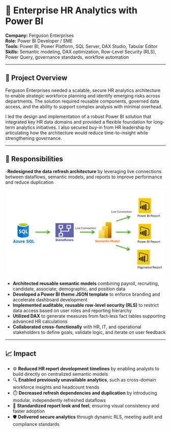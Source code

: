 # 👤 Enterprise HR Analytics with Power BI

**Company:** Ferguson Enterprises  
**Role:** Power BI Developer / SME  
**Tools:** Power BI, Power Platform, SQL Server, DAX Studio, Tabular Editor  
**Skills:** Semantic modeling, DAX optimization, Row-Level Security (RLS), Power Query, governance standards, workflow automation

---

## 🔧 Project Overview

Ferguson Enterprises needed a scalable, secure HR analytics architecture to enable strategic workforce planning and identify emerging risks across departments. The solution required reusable components, governed data access, and the ability to support complex analysis with minimal overhead.

I led the design and implementation of a robust Power BI solution that integrated key HR data domains and provided a flexible foundation for long-term analytics initiatives. I also secured buy-in from HR leadership by articulating how the architecture would reduce time-to-insight while strengthening governance.

---

## 📌 Responsibilities

-**Redesigned the data refresh architecture** by leveraging live connections between dataflows, semantic models, and reports to improve performance and reduce duplication

<img src="./hr_pbi_image.png" alt="HR Analytics Data Architecture" width="600"/>

- **Architected reusable semantic models** combining payroll, recruiting, candidate, associate, demographic, and position data
- **Developed a Power BI theme JSON template** to enforce branding and accelerate dashboard development
- **Implemented auditable, reusable row-level security (RLS)** to restrict data access based on user roles and reporting hierarchy
- **Utilized DAX** to generate measures from fact-less fact tables supporting advanced HR calculations
- **Collaborated cross-functionally** with HR, IT, and operational stakeholders to define goals, validate logic, and iterate on user feedback

---

## 📈 Impact

- ⚙️ **Reduced HR report development timelines** by enabling analysts to build directly on centralized semantic models  
- 🔍 **Enabled previously unavailable analytics**, such as cross-domain workforce insights and headcount trends  
- ⏱️ **Decreased refresh dependencies and duplication** by introducing modular, independently refreshed dataflows  
- 🧩 **Standardized report look and feel**, ensuring visual consistency and faster adoption  
- 🛡️ **Delivered secure analytics** through dynamic RLS, meeting audit and compliance standards
